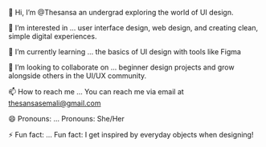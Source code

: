 👋 Hi, I’m @Thesansa
 an undergrad exploring the world of UI design.

👀 I’m interested in ...
user interface design, web design, and creating clean, simple digital experiences.

🌱 I’m currently learning ...
 the basics of UI design with tools like Figma 

💞️ I’m looking to collaborate on ...
 beginner design projects and grow alongside others in the UI/UX community.

📫 How to reach me ...
You can reach me via email at thesansasemali@gmail.com 

😄 Pronouns: ...
Pronouns: She/Her

⚡ Fun fact: ...
Fun fact: I get inspired by everyday objects when designing!
<!---
Thesansa/Thesansa is a ✨ special ✨ repository because its `README.md` (this file) appears on your GitHub profile.
You can click the Preview link to take a look at your changes.
--->
